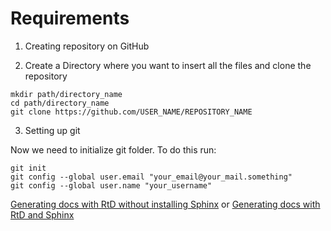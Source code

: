 # Requirements

1. Creating repository on GitHub

2. Create a Directory where you want to insert all the files and clone the repository

```
mkdir path/directory_name
cd path/directory_name
git clone https://github.com/USER_NAME/REPOSITORY_NAME
```

3. Setting up git

Now we need to initialize git folder. To do this run:

```
git init
git config --global user.email "your_email@your_mail.something"
git config --global user.name "your_username"
```

[Generating docs with RtD without installing Sphinx](https://simple-github-repo-and-readthedocs-set-up-guide.readthedocs.io/en/latest/read_the_docs.html) or
[Generating docs with RtD and Sphinx](https://simple-github-repo-and-readthedocs-set-up-guide.readthedocs.io/en/latest/docs_with_sphinx_and_rtd.html)



